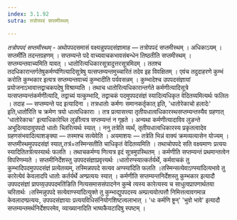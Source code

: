 ```yaml
---
index: 3.1.92
sutra: तत्रोपपदं सप्तमीस्थम्

---
```

_तत्रोपपदं सप्तमीस्थम्_ - अथोपपदसमासं वक्ष्यन्नुपपदसंज्ञामाह — तत्रोपपदं सप्तमीस्थम् । अधिकाऽयम् ।सप्तमी॑ति तदन्तग्रहणम् । सप्तम्यन्ते पदे वाच्यवाचकभावसंबन्धेन तिष्ठतीति सप्तमीस्थम् । सप्तम्यन्तवाच्यमिति यावत् । धातोरित्यधिकारसूत्रादुत्तरसूत्रमिदम् । ततश्च तदधिकारान्तर्गतेषुकर्मण्य॑णित्यादिसूत्रेषु यत्सप्तम्यन्तमुच्चारितं तदेव इह विवक्षितम् । एवंच तदुदाहरणे कुम्भं करोति कुम्भकार इत्यत्र सप्तम्यन्तवाच्यं कुम्भादीति पर्यवसन्नम् । कुम्भादेश्च उपपदसंज्ञायां प्रयोजनाऽभावात्तद्वाचकपदेषु विश्राम्यति । तथाच धातोरित्यधिकारान्तर्गते कर्मणीत्यादिसूत्रे यत्सप्तम्यन्तंकर्मणी॑त्यादि, तद्वाच्यं यत्कुम्भादि, तद्वाचकं पदमुपपदसंज्ञं स्यादित्यधिकृत वेदितव्यमित्यर्थः फलितः । तदाह — सप्तम्यन्ते पद इत्यादिना । तत्रधातोः कर्मणः समानकर्तृकात् इति, 'धातोरेकाचो हलादेः' इति,धातो॑रिति च क्रमेण त्रयो धात्वधिकाराः । तत्र प्रत्यासत्त्या तृतीयधात्वधिकारस्थसप्तम्यन्तस्यैव ग्रहणात् 'धातोरेकाचः' इत्याधिकारेच्लि लुङी॑त्यत्र सप्तम्यन्तं न गृह्रते । अन्यथा कर्मणीत्यादाविव लुङन्ते अभूदित्यादावुपपदो धातोः च्लिरित्यर्थः स्यात् । ननु तत्रेति व्यर्थं, तृतीयधात्वधिकारस्य प्रकृतत्वादेव ग्रहणसंभवादित्याशङ्क्या — तस्मश्च सत्येवेति । अयमाशयः — तत्रेति भिन्नं वाक्यं क्रमव्यत्यासेन योज्यम् । सप्तमीस्थमुपपदसंज्ञं स्यात्,तत्र॑=तस्मिन्सतीति चाधिकृतं वेदितव्यमिति । तथाचोपपदे सति वक्ष्यमाणः प्रत्ययः स्यादितितत्रे॑त्यस्यार्थः फलति । तथाचकर्मण्य णित्यत्र इदं सूत्रमुपस्थितम् । कर्मणीति सप्तम्यन्तं प्रथमान्तत्वेन विपरिणम्यते । सप्तमीनिर्देशस्तु उपपदसंज्ञाप्रवृत्त्यर्थः ।धातोरण्स्यात्कर्तर्यर्थे, कर्मवाचकं तु कुम्भादिपदमुपपदसंज्ञं प्रत्येतव्यम्, तस्मिन्नपपदे सत्यव अण्स्या॑दिति फलति ।तस्मिन्सत्येवाऽण्स्या॑दित्यभावे तु कारेत्येवं केवलादपि धातोः कर्तर्यर्थे अण्प्रत्ययः स्यात् । कर्मणीति सप्तम्यन्तनिर्देशस्तु कुम्भकार इत्यादौ उपपदसंज्ञां प्रापय्य॒उपपदमति॑ङिति नित्यसमाससंपादनेन कुम्बे त्यस्य कारेत्यस्य च साधुत्वप्रापणार्थतया चरितार्थः ।तस्मिन्नुपपदे सत्येवाण्स्या॑दित्युक्ते तु कुम्भाद्युपपदस्य अम्प्रत्ययोत्पत्तौ निमित्तत्वावगमान्न केवलादण्प्रत्ययः, उपपदसंज्ञायाः प्रत्ययविधिसंनियोगशिष्टत्वलाभात् । 'धः कर्मणि ष्ट्रन्' 'भुवो भावे' इत्यादौ सप्तम्यन्तमर्थनिर्देशपरमेव, व्याख्यानादिति भाष्यकैयटादिषु स्पष्टम् ।
